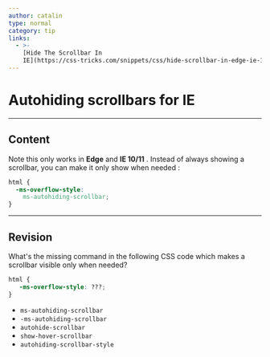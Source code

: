 ```yaml
---
author: catalin
type: normal
category: tip
links:
  - >-
    [Hide The Scrollbar In
    IE](https://css-tricks.com/snippets/css/hide-scrollbar-in-edge-ie-1011/){website}
---
```


# Autohiding scrollbars for **IE**


---

## Content

Note this only works in **Edge** and **IE 10/11** .
Instead of always showing a scrollbar, you can make it only show when needed :

```css
html {
  -ms-overflow-style:
    ms-autohiding-scrollbar;
}
```


---

## Revision

What's the missing command in the following CSS code which makes a scrollbar visible only when needed?

```css
html {
   -ms-overflow-style: ???;
}
```

- `ms-autohiding-scrollbar`
- `-ms-autohiding-scrollbar`
- `autohide-scrollbar`
- `show-hover-scrollbar`
- `autohiding-scrollbar-style`
